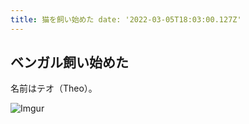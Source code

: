 ```yaml
---
title: 猫を飼い始めた date: '2022-03-05T18:03:00.127Z'
---
```


## ベンガル飼い始めた

名前はテオ（Theo）。

![Imgur](https://i.imgur.com/7iQslGAl.png)
